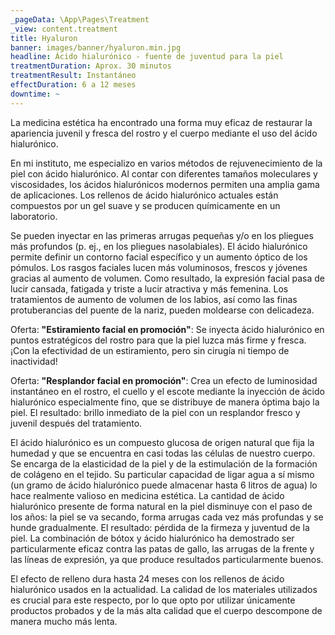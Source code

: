 ```yaml
---
_pageData: \App\Pages\Treatment
_view: content.treatment
title: Hyaluron
banner: images/banner/hyaluron.min.jpg
headline: Ácido hialurónico - fuente de juventud para la piel
treatmentDuration: Aprox. 30 minutos
treatmentResult: Instantáneo
effectDuration: 6 a 12 meses
downtime: ~
---
```


La medicina estética ha encontrado una forma muy eficaz de restaurar la apariencia juvenil y fresca del rostro y el cuerpo mediante el uso del ácido hialurónico.

En mi instituto, me especializo en varios métodos de rejuvenecimiento de la piel con ácido hialurónico. Al contar con diferentes tamaños moleculares y viscosidades, los ácidos hialurónicos modernos permiten una amplia gama de aplicaciones. Los rellenos de ácido hialurónico actuales están compuestos por un gel suave y se producen químicamente en un laboratorio.

Se pueden inyectar en las primeras arrugas pequeñas y/o en los pliegues más profundos (p. ej., en los pliegues nasolabiales). El ácido hialurónico permite definir un contorno facial específico y un aumento óptico de los pómulos. Los rasgos faciales lucen más voluminosos, frescos y jóvenes gracias al aumento de volumen. Como resultado, la expresión facial pasa de lucir cansada, fatigada y triste a lucir atractiva y más femenina. Los tratamientos de aumento de volumen de los labios, así como las finas protuberancias del puente de la nariz, pueden moldearse con delicadeza.

Oferta: **"Estiramiento facial en promoción"**: Se inyecta ácido hialurónico en puntos estratégicos del rostro para que la piel luzca más firme y fresca. ¡Con la efectividad de un estiramiento, pero sin cirugía ni tiempo de inactividad!

Oferta: **"Resplandor facial en promoción"**: Crea un efecto de luminosidad instantáneo en el rostro, el cuello y el escote mediante la inyección de ácido hialurónico especialmente fino, que se distribuye de manera óptima bajo la piel. El resultado: brillo inmediato de la piel con un resplandor fresco y juvenil después del tratamiento.

El ácido hialurónico es un compuesto glucosa de origen natural que fija la humedad y que se encuentra en casi todas las células de nuestro cuerpo. Se encarga de la elasticidad de la piel y de la estimulación de la formación de colágeno en el tejido. Su particular capacidad de ligar agua a sí mismo (un gramo de ácido hialurónico puede almacenar hasta 6 litros de agua) lo hace realmente valioso en medicina estética. La cantidad de ácido hialurónico presente de forma natural en la piel disminuye con el paso de los años: la piel se va secando, forma arrugas cada vez más profundas y se hunde gradualmente. El resultado: pérdida de la firmeza y juventud de la piel. La combinación de bótox y ácido hialurónico ha demostrado ser particularmente eficaz contra las patas de gallo, las arrugas de la frente y las líneas de expresión, ya que produce resultados particularmente buenos.

El efecto de relleno dura hasta 24 meses con los rellenos de ácido hialurónico usados en la actualidad. La calidad de los materiales utilizados es crucial para este respecto, por lo que opto por utilizar únicamente productos probados y de la más alta calidad que el cuerpo descompone de manera mucho más lenta.
